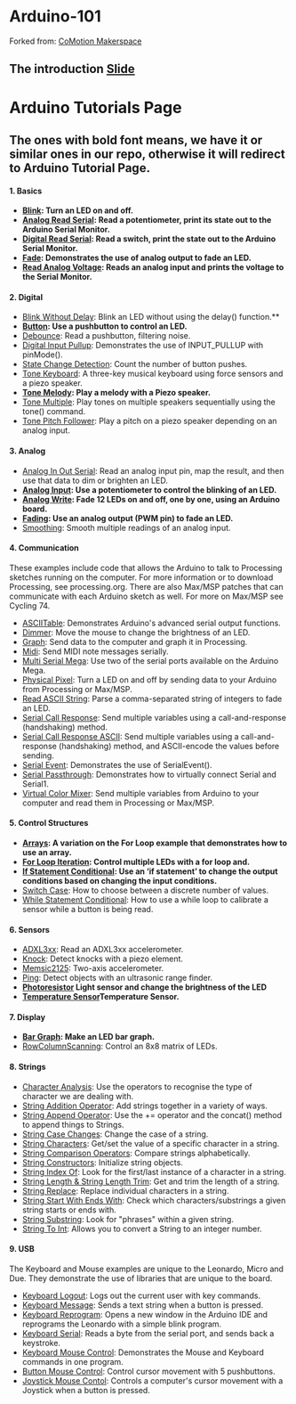 # Arduino-101
Forked from: [CoMotion Makerspace](https://comotion.uw.edu/what-we-do/makerspace/)
## The introduction [Slide](https://docs.google.com/presentation/d/1qxxxGQ7LBd-auEpzzYEt8aBYAnZIAZcA_UyEVwbCmy0/edit?usp=sharing)

> 
# Arduino Tutorials Page
## The ones with bold font means, we have it or similar ones in our repo, otherwise it will redirect to Arduino Tutorial Page.

#### 1. Basics
- **[Blink](https://github.com/mikeTYM/Arduino-101/tree/master/Circuit_02_Blink): Turn an LED on and off.**
- **[Analog Read Serial](https://github.com/mikeTYM/Arduino-101/tree/master/Circuit_09_Serial): Read a potentiometer, print its state out to the Arduino Serial Monitor.**
- **[Digital Read Serial](https://www.arduino.cc/en/Tutorial/DigitalReadSerial): Read a switch, print the state out to the Arduino Serial Monitor.**
- **[Fade](https://github.com/mikeTYM/Arduino-101/tree/master/Circuit_05_Fade): Demonstrates the use of analog output to fade an LED.**
- **[Read Analog Voltage](https://github.com/mikeTYM/Arduino-101/tree/master/Circuit_09_Serial): Reads an analog input and prints the voltage to the Serial Monitor.**
#### 2. Digital
- [Blink Without Delay](https://www.arduino.cc/en/Tutorial/BuiltInExamples/BlinkWithoutDelay): Blink an LED without using the delay() function.**
- **[Button](https://github.com/mikeTYM/Arduino-101/tree/master/Circuit_03_Pushbutton): Use a pushbutton to control an LED.**
- [Debounce](https://www.arduino.cc/en/Tutorial/Debounce): Read a pushbutton, filtering noise.
- [Digital Input Pullup](https://www.arduino.cc/en/Tutorial/InputPullupSerial): Demonstrates the use of INPUT_PULLUP with pinMode().
- [State Change Detection](https://www.arduino.cc/en/Tutorial/StateChangeDetection): Count the number of button pushes.
- [Tone Keyboard](https://www.arduino.cc/en/Tutorial/toneKeyboard): A three-key musical keyboard using force sensors and a piezo speaker.
- **[Tone Melody](https://github.com/mikeTYM/Arduino-101/tree/master/Circuit_12_ToneMelody): Play a melody with a Piezo speaker.**
- [Tone Multiple](https://www.arduino.cc/en/Tutorial/toneMultiple): Play tones on multiple speakers sequentially using the tone() command.
- [Tone Pitch Follower](https://www.arduino.cc/en/Tutorial/tonePitchFollower): Play a pitch on a piezo speaker depending on an analog input.
#### 3. Analog
- [Analog In Out Serial](https://www.arduino.cc/en/Tutorial/AnalogInOutSerial): Read an analog input pin, map the result, and then use that data to dim or brighten an LED.
- **[Analog Input](https://github.com/mikeTYM/Arduino-101/tree/master/Circuit_09_Serial): Use a potentiometer to control the blinking of an LED.**
- **[Analog Write](https://github.com/mikeTYM/Arduino-101/tree/master/Circuit_08_MultipleLEDs): Fade 12 LEDs on and off, one by one, using an Arduino board.**
- **[Fading](https://github.com/mikeTYM/Arduino-101/tree/master/Circuit_05_Fade): Use an analog output (PWM pin) to fade an LED.**
- [Smoothing](https://www.arduino.cc/en/Tutorial/Smoothing): Smooth multiple readings of an analog input.
#### 4. Communication
These examples include code that allows the Arduino to talk to Processing sketches running on the computer. For more information or to download Processing, see processing.org. There are also Max/MSP patches that can communicate with each Arduino sketch as well. For more on Max/MSP see Cycling 74.
- [ASCIITable](https://www.arduino.cc/en/Tutorial/ASCIITable): Demonstrates Arduino's advanced serial output functions.
- [Dimmer](https://www.arduino.cc/en/Tutorial/Dimmer): Move the mouse to change the brightness of an LED.
- [Graph](https://www.arduino.cc/en/Tutorial/Graph): Send data to the computer and graph it in Processing.
- [Midi](https://www.arduino.cc/en/Tutorial/Midi): Send MIDI note messages serially.
- [Multi Serial Mega](https://www.arduino.cc/en/Tutorial/MultiSerialMega): Use two of the serial ports available on the Arduino Mega.
- [Physical Pixel](https://www.arduino.cc/en/Tutorial/PhysicalPixel): Turn a LED on and off by sending data to your Arduino from Processing or Max/MSP.
- [Read ASCII String](https://www.arduino.cc/en/Tutorial/ReadASCIIString): Parse a comma-separated string of integers to fade an LED.
- [Serial Call Response](https://www.arduino.cc/en/Tutorial/SerialCallResponse): Send multiple variables using a call-and-response (handshaking) method.
- [Serial Call Response ASCII](https://www.arduino.cc/en/Tutorial/SerialCallResponseASCII): Send multiple variables using a call-and-response (handshaking) method, and ASCII-encode the values before sending.
- [Serial Event](https://www.arduino.cc/en/Tutorial/SerialEvent): Demonstrates the use of SerialEvent().
- [Serial Passthrough](https://www.arduino.cc/en/Tutorial/SerialPassthrough): Demonstrates how to virtually connect Serial and Serial1.
- [Virtual Color Mixer](https://www.arduino.cc/en/Tutorial/VirtualColorMixer): Send multiple variables from Arduino to your computer and read them in Processing or Max/MSP.
#### 5. Control Structures
- **[Arrays](https://github.com/mikeTYM/Arduino-101/tree/master/Circuit_07_BarGraph): A variation on the For Loop example that demonstrates how to use an array.**
- **[For Loop Iteration](https://github.com/mikeTYM/Arduino-101/tree/master/Circuit_06_Scrolling): Control multiple LEDs with a for loop and.**
- **[If Statement Conditional](https://github.com/mikeTYM/Arduino-101/tree/master/Circuit_03_Pushbutton): Use an ‘if statement’ to change the output conditions based on changing the input conditions.**
- [Switch Case](https://www.arduino.cc/en/Tutorial/SwitchCase): How to choose between a discrete number of values.
- [While Statement Conditional](https://www.arduino.cc/en/Tutorial/WhileStatementConditional): How to use a while loop to calibrate a sensor while a button is being read.
#### 6. Sensors
- [ADXL3xx](https://www.arduino.cc/en/Tutorial/ADXL3xx): Read an ADXL3xx accelerometer.
- [Knock](https://www.arduino.cc/en/Tutorial/Knock): Detect knocks with a piezo element.
- [Memsic2125](https://www.arduino.cc/en/Tutorial/Memsic2125): Two-axis accelerometer.
- [Ping](https://www.arduino.cc/en/Tutorial/Ping): Detect objects with an ultrasonic range finder.
- **[Photoresistor](https://github.com/mikeTYM/Arduino-101/tree/master/Circuit_10_Photoresistor) Light sensor and change the brightness of the LED**
- **[Temperature Sensor](https://github.com/mikeTYM/Arduino-101/tree/master/Circuit_11_TempSensor)Temperature Sensor.**
#### 7. Display
- **[Bar Graph](https://github.com/mikeTYM/Arduino-101/tree/master/Circuit_07_BarGraph): Make an LED bar graph.**
- [RowColumnScanning](https://www.arduino.cc/en/Tutorial/RowColumnScanning): Control an 8x8 matrix of LEDs.
#### 8. Strings
- [Character Analysis](https://www.arduino.cc/en/Tutorial/CharacterAnalysis): Use the operators to recognise the type of character we are dealing with.
- [String Addition Operator](https://www.arduino.cc/en/Tutorial/StringAdditionOperator): Add strings together in a variety of ways.
- [String Append Operator](https://www.arduino.cc/en/Tutorial/StringAppendOperator): Use the += operator and the concat() method to append things to Strings.
- [String Case Changes](https://www.arduino.cc/en/Tutorial/StringCaseChanges): Change the case of a string.
- [String Characters](https://www.arduino.cc/en/Tutorial/StringCharacters): Get/set the value of a specific character in a string.
- [String Comparison Operators](https://www.arduino.cc/en/Tutorial/StringComparisonOperators): Compare strings alphabetically.
- [String Constructors](https://www.arduino.cc/en/Tutorial/StringConstructors): Initialize string objects.
- [String Index Of](https://www.arduino.cc/en/Tutorial/StringIndexOf): Look for the first/last instance of a character in a string.
- [String Length & String Length Trim](https://www.arduino.cc/en/Tutorial/StringLengthTrim): Get and trim the length of a string.
- [String Replace](https://www.arduino.cc/en/Tutorial/StringReplace): Replace individual characters in a string.
- [String Start With Ends With](https://www.arduino.cc/en/Tutorial/StringStartsWithEndsWith): Check which characters/substrings a given string starts or ends with.
- [String Substring](https://www.arduino.cc/en/Tutorial/StringSubstring): Look for "phrases" within a given string.
- [String To Int](https://www.arduino.cc/en/Tutorial/StringToInt): Allows you to convert a String to an integer number.
#### 9. USB
The Keyboard and Mouse examples are unique to the Leonardo, Micro and Due. They demonstrate the use of libraries that are unique to the board.
- [Keyboard Logout](https://www.arduino.cc/en/Tutorial/KeyboardLogout): Logs out the current user with key commands.
- [Keyboard Message](https://www.arduino.cc/en/Tutorial/KeyboardMessage): Sends a text string when a button is pressed.
- [Keyboard Reprogram](https://www.arduino.cc/en/Tutorial/KeyboardReprogram): Opens a new window in the Arduino IDE and reprograms the Leonardo with a simple blink program.
- [Keyboard Serial](https://www.arduino.cc/en/Tutorial/KeyboardSerial): Reads a byte from the serial port, and sends back a keystroke.
- [Keyboard Mouse Control](https://www.arduino.cc/en/Tutorial/KeyboardAndMouseControl): Demonstrates the Mouse and Keyboard commands in one program.
- [Button Mouse Control](https://www.arduino.cc/en/Tutorial/ButtonMouseControl): Control cursor movement with 5 pushbuttons.
- [Joystick Mouse Contol](https://www.arduino.cc/en/Tutorial/JoystickMouseControl): Controls a computer's cursor movement with a Joystick when a button is pressed.
